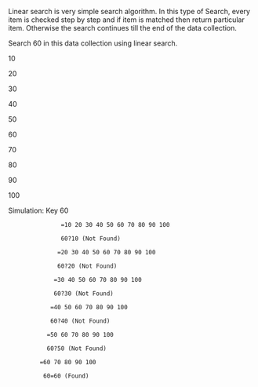 Linear search is very simple search algorithm. In this type of Search, 
every item is checked step by step and if item is matched then return particular item. 
Otherwise the search continues till the end of the data collection.  

 

Search 60 in this data collection using linear search. 

10 

20 

30 

40 

50 

60 

70 

80 

90 

100 

 

Simulation: Key 60 

                   =10 20 30 40 50 60 70 80 90 100 

                   60?10 (Not Found)

                  =20 30 40 50 60 70 80 90 100 

                  60?20 (Not Found)

                 =30 40 50 60 70 80 90 100 

                 60?30 (Not Found)

                =40 50 60 70 80 90 100 

                60?40 (Not Found)

               =50 60 70 80 90 100 

               60?50 (Not Found)

             =60 70 80 90 100 

              60=60 (Found) 